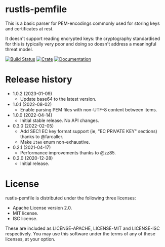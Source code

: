 # rustls-pemfile
This is a basic parser for PEM-encodings commonly used for storing keys and certificates at rest.

It doesn't support reading encrypted keys: the cryptography standardised for this is typically very
poor and doing so doesn't address a meaningful threat model.

[![Build Status](https://github.com/rustls/pemfile/workflows/rustls-pemfile/badge.svg)](https://github.com/rustls/pemfile/actions)
[![Crate](https://img.shields.io/crates/v/rustls-pemfile.svg)](https://crates.io/crates/rustls-pemfile)
[![Documentation](https://docs.rs/rustls-pemfile/badge.svg)](https://docs.rs/rustls-pemfile/)

# Release history
- 1.0.2 (2023-01-09)
  * Update base64 to the latest version.
- 1.0.1 (2022-08-02)
  * Enable parsing PEM files with non-UTF-8 content between items.
- 1.0.0 (2022-04-14)
  * Initial stable release. No API changes.
- 0.3.0 (2022-02-05)
  * Add SEC1 EC key format support (ie, "EC PRIVATE KEY" sections) thanks to @farcaller.
  * Make `Item` enum non-exhaustive.
- 0.2.1 (2021-04-17)
  * Performance improvements thanks to @zz85.
- 0.2.0 (2020-12-28)
  * Initial release.

# License
rustls-pemfile is distributed under the following three licenses:

- Apache License version 2.0.
- MIT license.
- ISC license.

These are included as LICENSE-APACHE, LICENSE-MIT and LICENSE-ISC
respectively.  You may use this software under the terms of any
of these licenses, at your option.
